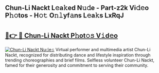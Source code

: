 ## Chun-Li Nackt L𝚎a𝚔ed N𝚞𝚍e - Part-z2k Vi𝚍𝚎o P𝚑𝚘tos - H𝚘𝚝 O𝚗𝚕yf𝚊ns L𝚎a𝚔s LxRqJ

# <h2><a href="http://kf0shvp.oniu.top/?m=Chun-Li+Nackt">🔗👉 🔴 Chun-Li Nackt P𝚑ot𝚘𝚜 V𝚒d𝚎o</a></h2>

[![Chun-Li Nackt Nu𝚍e𝚜](https://i.imgur.com/0qMVB7G.gif)](http://kf0shvp.oniu.top/?m=Chun-Li+Nackt)
Virtual performer and multimedia artist Chun-Li Nackt, recognized for distributing dance and lifestyle inspiration through trending choreographies and brief films. Selfless volunteer Chun-Li Nackt, famed for their generosity and commitment to serving their community.  
